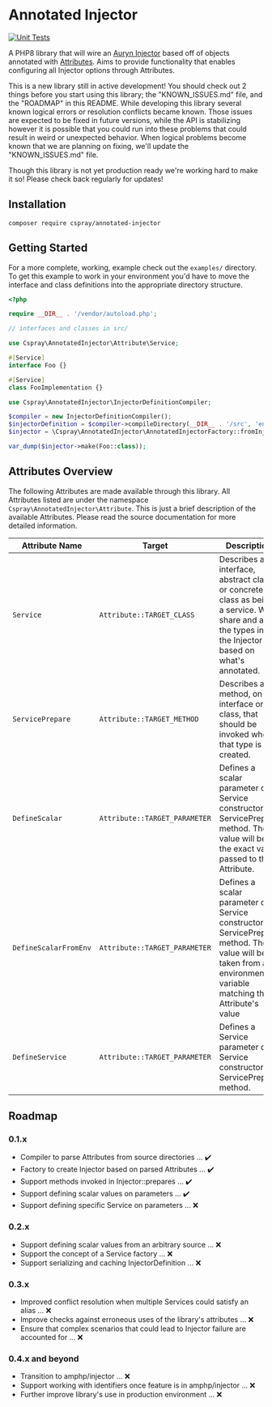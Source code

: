 # Annotated Injector

[![Unit Tests](https://github.com/cspray/annotated-injector/actions/workflows/php.yml/badge.svg)](https://github.com/cspray/annotated-injector/actions/workflows/php.yml)

A PHP8 library that will wire an [Auryn Injector](https://github.com/rdlowrey/auryn) based off of objects annotated with 
[Attributes](https://www.php.net/manual/en/language.attributes.php). Aims to provide functionality that enables 
configuring all Injector options through Attributes.

This is a new library still in active development! You should check out 2 things before you start using this library; 
the "KNOWN_ISSUES.md" file, and the "ROADMAP" in this README. While developing this library several known logical errors 
or resolution conflicts became known. Those issues are expected to be fixed in future versions, while the API is 
stabilizing however it is possible that you could run into these problems that could result in weird or unexpected 
behavior. When logical problems become known that we are planning on fixing, we'll update the "KNOWN_ISSUES.md" file.

Though this library is not yet production ready we're working hard to make it so! Please check back regularly for updates!

## Installation

```
composer require cspray/annotated-injector
```

## Getting Started

For a more complete, working, example check out the `examples/` directory. To get this example to work in your environment 
you'd have to move the interface and class definitions into the appropriate directory structure.

```php
<?php

require __DIR__ . '/vendor/autoload.php';

// interfaces and classes in src/

use Cspray\AnnotatedInjector\Attribute\Service;

#[Service]
interface Foo {}

#[Service]
class FooImplementation {}

use Cspray\AnnotatedInjector\InjectorDefinitionCompiler;

$compiler = new InjectorDefinitionCompiler();
$injectorDefinition = $compiler->compileDirectory(__DIR__ . '/src', 'environment_identifier');
$injector = \Cspray\AnnotatedInjector\AnnotatedInjectorFactory::fromInjectorDefinition($injectorDefinition);

var_dump($injector->make(Foo::class));
```

## Attributes Overview

The following Attributes are made available through this library. All Attributes listed are under the namespace 
`Cspray\AnnotatedInjector\Attribute`. This is just a brief description of the available Attributes. Please read the 
source documentation for more detailed information. 

|Attribute Name | Target | Description
--- | --- | ---
|`Service`|`Attribute::TARGET_CLASS`|Describes an interface, abstract class, or concrete class as being a service. Will share and alias the types into the Injector based on what's annotated.|
|`ServicePrepare`|`Attribute::TARGET_METHOD`|Describes a method, on an interface or class, that should be invoked when that type is created.|
|`DefineScalar`|`Attribute::TARGET_PARAMETER`|Defines a scalar parameter on a Service constructor or ServicePrepare method. The value will be the exact value passed to this Attribute.|
|`DefineScalarFromEnv`|`Attribute::TARGET_PARAMETER`|Defines a scalar parameter on a Service constructor or ServicePrepare method. The value will be taken from an environment variable matching this Attribute's value|
|`DefineService`|`Attribute::TARGET_PARAMETER`|Defines a Service parameter on a Service constructor or ServicePrepare method.|

## Roadmap

### 0.1.x

- Compiler to parse Attributes from source directories ... :heavy_check_mark:
- Factory to create Injector based on parsed Attributes ... :heavy_check_mark:
- Support methods invoked in Injector::prepares ... :heavy_check_mark:
- Support defining scalar values on parameters ... :heavy_check_mark:
- Support defining specific Service on parameters ... :x:

### 0.2.x

- Support defining scalar values from an arbitrary source ... :x:
- Support the concept of a Service factory ... :x:
- Support serializing and caching InjectorDefinition ... :x:

### 0.3.x

- Improved conflict resolution when multiple Services could satisfy an alias ... :x:
- Improve checks against erroneous uses of the library's attributes ... :x:
- Ensure that complex scenarios that could lead to Injector failure are accounted for ... :x:
  
### 0.4.x and beyond

- Transition to amphp/injector ... :x:
- Support working with identifiers once feature is in amphp/injector ... :x:
- Further improve library's use in production environment ... :x: